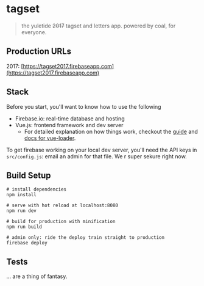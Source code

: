 # tagset

> the yuletide ~~2017~~ tagset and letters app. powered by coal, for everyone.

## Production URLs

2017: [https://tagset2017.firebaseapp.com](https://tagset2017.firebaseapp.com)

## Stack

Before you start, you'll want to know how to use the following

* Firebase.io: real-time database and hosting
* Vue.js: frontend framework and dev server
  * For detailed explanation on how things work, checkout the [guide](http://vuejs-templates.github.io/webpack/) and [docs for vue-loader](http://vuejs.github.io/vue-loader).

To get firebase working on your local dev server, you'll need the API keys in `src/config.js`: email an admin for that file. We r super sekure right now. 

## Build Setup

```
# install dependencies
npm install

# serve with hot reload at localhost:8080
npm run dev

# build for production with minification
npm run build

# admin only: ride the deploy train straight to production
firebase deploy
```

## Tests

... are a thing of fantasy.